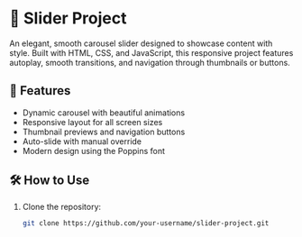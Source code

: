 # 🚀 Slider Project

An elegant, smooth carousel slider designed to showcase content with style. Built with HTML, CSS, and JavaScript, this responsive project features autoplay, smooth transitions, and navigation through thumbnails or buttons.

## 📸 Features

- Dynamic carousel with beautiful animations
- Responsive layout for all screen sizes
- Thumbnail previews and navigation buttons
- Auto-slide with manual override
- Modern design using the Poppins font

## 🛠 How to Use

1. Clone the repository:
   ```bash
   git clone https://github.com/your-username/slider-project.git
